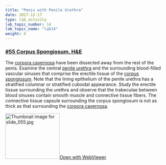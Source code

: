 ```yaml
---
title: "Penis with Penile Urethra"
date: 2017-12-17
type: lab_activity
lab_topic_number: 14
lab_topic_name: "lab14"
weight: 4
---
```

<div class="entrybody">
						<h3><u><b>#55 Corpus Spongiosum, <span class="caps">H&amp;E</span></b></u></h3>

<p>The <u>corpora cavernosa</u> have been dissected away from the rest of the penis.  Examine the central <u>penile urethra</u> and the surrounding blood-filled vascular sinuses that comprise the erectile tissue of the <u>corpus spongiosum</u>.  Note that the lining epithelium of the penile urethra has a stratified columnar or stratified cuboidal appearance. Study the erectile tissue surrounding the urethra and observe that the trabeculae between blood sinuses contain smooth muscle and connective tissue fibers.  The connective tissue capsule surrounding the corpus spongiosum is not as thick as that surrounding the <u>corpora cavernosa</u>.</p>

<div class="thumbnail"> <a href="https://histologylab.ctl.columbia.edu/slides/slide55/" target="_blank"><img alt="Thumbnail image for slide_055.jpg" src="/assets/images/slide_055-thumb-170x143-1515.jpg" width="170" height="143" class="mt-image-left"></a><a href="https://histologylab.ctl.columbia.edu/slides/slide55/" target="_blank">Open with WebViewer</a></div>
						
						
</div>
